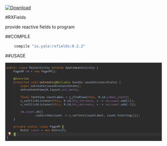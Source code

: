[ ![Download](https://api.bintray.com/packages/yalezheng/maven/RXFields/images/download.svg) ](https://bintray.com/yalezheng/maven/RXFields/_latestVersion)

#RXFields

provide reactive fields to program

##COMPILE
```gradle
    compile "io.yale:rxfields:0.2.2"
```

##USAGE

![Usage](https://raw.githubusercontent.com/YaleZheng/RXFields/master/assets/usage.png)

